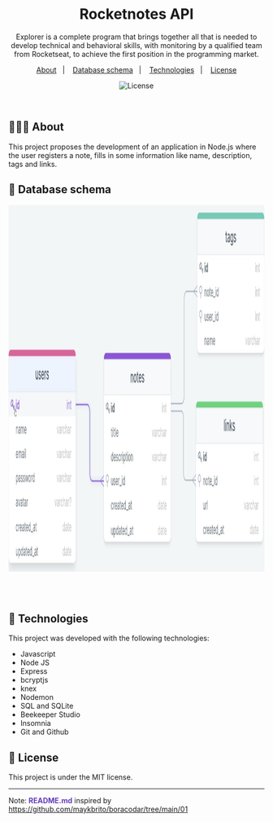 <h1 align="center"> Rocketnotes API </h1>

<p align="center">
Explorer is a complete program that brings together all that is needed to develop technical and behavioral skills, with monitoring by a qualified team from Rocketseat, to achieve the first position in the programming market. <br/>
</p>

<p align="center">
  <a href="#about">About</a>&nbsp;&nbsp;&nbsp;|&nbsp;&nbsp;&nbsp;
  <a href="#db-schema">Database schema</a>&nbsp;&nbsp;&nbsp;|&nbsp;&nbsp;&nbsp;
  <!-- <a href="#endpoints">API endpoints</a>&nbsp;&nbsp;&nbsp;|&nbsp;&nbsp;&nbsp; -->
  <a href="#technologies">Technologies</a>&nbsp;&nbsp;&nbsp;|&nbsp;&nbsp;&nbsp;
  <a href="#license">License</a>
</p>

<p align="center">
  <img alt="License" src="https://img.shields.io/static/v1?label=license&message=MIT&color=49AA26&labelColor=000000">
</p>

<br>

<h2 id="about">👨🏽‍💻 About</h2>

This project proposes the development of an application in Node.js where the user registers a note, fills in some information like name, description, tags and links.

<h2 id="db-schema">🎲 Database schema</h2>

<p align="center">
  <img alt="Database schema." width="auto" style="height: 720px;" src="./.github/database_schema.png">
</p>

<br>

<!-- <h2 id="db-schema">🎯 API endpoints</h2>

<h3>Users</h3>

```http
POST /users
```

| Body | Schema | Description |
| :-- | :-- | :-- |
| **required** | ```json {"name": "STRING", "email": STRING, "password": STRING}``` | Create user | -->

<br>

<h2 id="technologies">🚀 Technologies</h2>

This project was developed with the following technologies:

- Javascript
- Node JS
- Express
- bcryptjs
- knex
- Nodemon
- SQL and SQLite
- Beekeeper Studio
- Insomnia
- Git and Github

<h2 id="license">📜 License</h2>

This project is under the MIT license.

---
Note: <strong style="color: #643cbb">README.md</strong> inspired by <a href="https://github.com/maykbrito/boracodar/tree/main/01" target="_blank">https://github.com/maykbrito/boracodar/tree/main/01</a>

